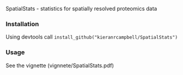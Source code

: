 SpatialStats - statistics for spatially resolved proteomics data

### Installation

Using devtools call `install_github("kieranrcampbell/SpatialStats")`

### Usage

See the vignette (vignnete/SpatialStats.pdf)


